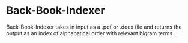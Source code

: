 # Back-Book-Indexer
Back-Book-Indexer takes in input as a .pdf or .docx file and returns the output as an index of alphabatical order with relevant bigram terms.
